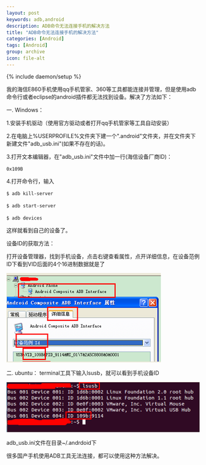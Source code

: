 ```yaml
---
layout: post
keywords: adb,android
description: ADB命令无法连接手机的解决方法
title: "ADB命令无法连接手机的解决方法"
categories: [Android]
tags: [Android]
group: archive
icon: file-alt
---
```

{% include daemon/setup %}

我的海信E860手机使用qq手机管家、360等工具都能连接并管理，但是使用adb命令行或者eclipse的android插件都无法找到设备。解决了方法如下：

一. Windows：

1.安装手机驱动（使用官方驱动或者打开qq手机管家等工具自动安装）

2.在电脑上%USERPROFILE%文件夹下建一个".android"文件夹，并在文件夹下新建文件"adb_usb.ini"(如果不存在的话)。

3.打开文本编辑器，在"adb_usb.ini"文件中加一行(海信设备厂商ID)：

	0x109B

4.打开命令行，输入

	$ adb kill-server

	$ adb start-server

	$ adb devices

这样就看到自己的设备了。

设备ID的获取方法：

打开设备管理器，找到手机设备，点击右键查看属性，点开详细信息，在设备范例ID下看到VID后面的4个16进制数据就是了

![图片](/image/2013-08-05/win.png)

二. ubuntu：
terminal工具下输入lsusb，就可以看到手机设备ID

![图片](/image/2013-08-05/ubu.png)

adb_usb.ini文件在目录~/.andrdoid下

很多国产手机使用ADB工具无法连接，都可以使用这种方法解决。